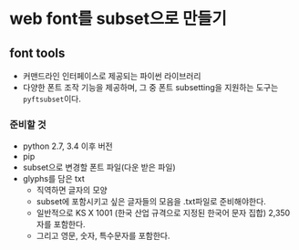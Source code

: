 # web font를 subset으로 만들기

## font tools

- 커맨드라인 인터페이스로 제공되는 파이썬 라이브러리
- 다양한 폰트 조작 기능을 제공하며, 그 중 폰트 subsetting을 지원하는 도구는 `pyftsubset`이다.

### 준비할 것

- python 2.7, 3.4 이후 버전
- pip
- subset으로 변경할 폰트 파일(다운 받은 파일)
- glyphs를 담은 txt
  - 직역하면 글자의 모양
  - subset에 포함시키고 싶은 글자들의 모음을 .txt파일로 준비해야한다.
  - 일반적으로 KS X 1001 (한국 산업 규격으로 지정된 한국어 문자 집합) 2,350자를 포함한다.
  - 그리고 영문, 숫자, 특수문자를 포함한다.
